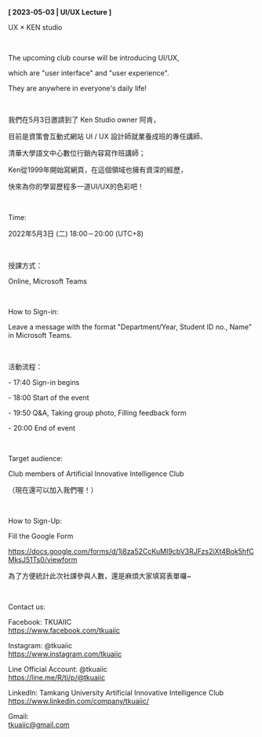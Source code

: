 **[ 2023-05-03 | UI/UX Lecture ]**

UX × KEN studio

&nbsp;

The upcoming club course will be introducing UI/UX,

which are "user interface" and "user experience".

They are anywhere in everyone's daily life!

&nbsp;

我們在5月3日邀請到了 Ken Studio owner 阿肯，

目前是資策會互動式網站 UI / UX 設計師就業養成班的專任講師、

清華大學語文中心數位行銷內容寫作班講師；

Ken從1999年開始寫網頁，在這個領域也擁有資深的經歷，

快來為你的學習歷程多一道UI/UX的色彩吧！

&nbsp;

Time:

2022年5月3日 (二) 18:00－20:00 (UTC+8)

&nbsp;

授課方式：

Online, Microsoft Teams

&nbsp;

How to Sign-in:

Leave a message with the format "Department/Year, Student ID no., Name" in Microsoft Teams.

&nbsp;

活動流程：

\- 17:40 Sign-in begins

\- 18:00 Start of the event

\- 19:50 Q&A, Taking group photo, Filling feedback form

\- 20:00 End of event

&nbsp;

Target audience:

Club members of Artificial Innovative Intelligence Club

（現在還可以加入我們喔！）

&nbsp;

How to Sign-Up:

Fill the Google Form

https://docs.google.com/forms/d/1j8za52CcKuMI9cbV3RJFzs2iXt4Bok5hfCMksJ51Ts0/viewform

為了方便統計此次社課參與人數，還是麻煩大家填寫表單囉~

&nbsp;

Contact us:

Facebook: TKUAIIC <br />https://www.facebook.com/tkuaiic

Instagram: @tkuaiic <br />https://www.instagram.com/tkuaiic

Line Official Account: @tkuaiic <br />https://line.me/R/ti/p/@tkuaiic

LinkedIn: Tamkang University Artificial Innovative Intelligence Club <br />https://www.linkedin.com/company/tkuaiic/

Gmail: <br />tkuaiic@gmail.com
